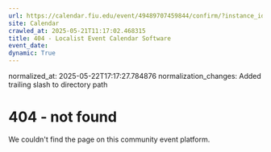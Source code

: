 ```yaml
---
url: https://calendar.fiu.edu/event/49489707459844/confirm/?instance_id=49489707491604&return=https%3A%2F%2Fcalendar.fiu.edu%2Fcalendar%3Fevent_types%255B%255D%3D127590
site: Calendar
crawled_at: 2025-05-21T11:17:02.468315
title: 404 - Localist Event Calendar Software
event_date: 
dynamic: True
---
```

normalized_at: 2025-05-22T17:17:27.784876
normalization_changes: Added trailing slash to directory path

# 404 - not found
We couldn't find the page on this community event platform.
